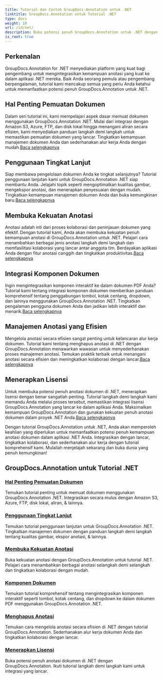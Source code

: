 ```yaml
---
title: Tutorial dan Contoh GroupDocs.Annotation untuk .NET
linktitle: GroupDocs.Annotation untuk Tutorial .NET
type: docs
weight: 10
url: /id/net/
description: Buka potensi penuh GroupDocs.Annotation untuk .NET dengan tutorial kami. Integrasikan dengan lancar, tingkatkan kolaborasi, dan sederhanakan alur kerja.
is_root: true
---
```

## Perkenalan

GroupDocs.Annotation for .NET menyediakan platform yang kuat bagi pengembang untuk mengintegrasikan kemampuan anotasi yang kuat ke dalam aplikasi .NET mereka. Baik Anda seorang pemula atau pengembang berpengalaman, tutorial kami mencakup semua yang perlu Anda ketahui untuk memanfaatkan potensi penuh GroupDocs.Annotation untuk .NET.

## Hal Penting Pemuatan Dokumen
 Dalam seri tutorial ini, kami mempelajari aspek dasar memuat dokumen menggunakan GroupDocs.Annotation .NET. Mulai dari integrasi dengan Amazon S3, Azure, FTP, dan disk lokal hingga menangani aliran secara efisien, kami menyediakan panduan langkah demi langkah untuk memastikan pemuatan dokumen yang lancar. Tingkatkan kemampuan manajemen dokumen Anda dan sederhanakan alur kerja Anda dengan mudah.[Baca selengkapnya](./document-loading-essentials/)

## Penggunaan Tingkat Lanjut
Siap membawa pengelolaan dokumen Anda ke tingkat selanjutnya? Tutorial penggunaan lanjutan kami untuk GroupDocs.Annotation .NET siap membantu Anda. Jelajahi topik seperti mengoptimalkan kualitas gambar, mengekspor anotasi, dan menerapkan penyesuaian dengan mudah. Tingkatkan kemampuan manajemen dokumen Anda dan buka kemungkinan baru.[Baca selengkapnya](./advanced-usage/)

## Membuka Kekuatan Anotasi
 Anotasi adalah inti dari proses kolaborasi dan peninjauan dokumen yang efektif. Dengan tutorial kami, Anda akan membuka kekuatan penuh kemampuan anotasi di GroupDocs.Annotation untuk .NET. Pelajari cara menambahkan berbagai jenis anotasi langkah demi langkah dan memfasilitasi kolaborasi yang lancar antar anggota tim. Berdayakan aplikasi Anda dengan fitur anotasi canggih dan tingkatkan produktivitas.[Baca selengkapnya](./unlocking-annotation-power/)

## Integrasi Komponen Dokumen
Ingin mengintegrasikan komponen interaktif ke dalam dokumen PDF Anda? Tutorial kami tentang integrasi komponen dokumen memberikan panduan komprehensif tentang penggabungan tombol, kotak centang, dropdown, dan lainnya menggunakan GroupDocs.Annotation .NET. Tingkatkan pengalaman pengguna dokumen Anda dan jadikan lebih interaktif dan menarik.[Baca selengkapnya](./document-components/)

## Manajemen Anotasi yang Efisien
 Mengelola anotasi secara efisien sangat penting untuk kelancaran alur kerja dokumen. Tutorial kami tentang menghapus anotasi di .NET dengan GroupDocs.Annotation menawarkan wawasan untuk menyederhanakan proses manajemen anotasi. Temukan praktik terbaik untuk menangani anotasi secara efisien dan meningkatkan kolaborasi dengan lancar.[Baca selengkapnya](./removing-annotations/)

## Menerapkan Lisensi
Untuk membuka potensi penuh anotasi dokumen di .NET, menerapkan lisensi dengan benar sangatlah penting. Tutorial langkah demi langkah kami memandu Anda melalui proses tersebut, memastikan integrasi lisensi GroupDocs.Annotation yang lancar ke dalam aplikasi Anda. Maksimalkan kemampuan GroupDocs.Annotation dan gunakan kekuatan penuh anotasi dokumen dalam proyek .NET Anda.[Baca selengkapnya](./applying-licenses/)

Dengan tutorial GroupDocs.Annotation untuk .NET, Anda akan memperoleh keahlian yang diperlukan untuk memanfaatkan potensi penuh kemampuan anotasi dokumen dalam aplikasi .NET Anda. Integrasikan dengan lancar, tingkatkan kolaborasi, dan sederhanakan alur kerja dengan tutorial komprehensif kami. Mulailah menjelajah sekarang dan buka dunia yang penuh kemungkinan!
## GroupDocs.Annotation untuk Tutorial .NET
### [Hal Penting Pemuatan Dokumen](./document-loading-essentials/)
Temukan tutorial penting untuk memuat dokumen menggunakan GroupDocs.Annotation .NET. Integrasikan secara mulus dengan Amazon S3, Azure, FTP, disk lokal, aliran, & lainnya.
### [Penggunaan Tingkat Lanjut](./advanced-usage/)
Temukan tutorial penggunaan lanjutan untuk GroupDocs.Annotation .NET. Tingkatkan manajemen dokumen dengan panduan langkah demi langkah tentang kualitas gambar, ekspor anotasi, & lainnya.
### [Membuka Kekuatan Anotasi](./unlocking-annotation-power/)
Buka kekuatan anotasi dengan GroupDocs.Annotation untuk tutorial .NET. Pelajari cara menambahkan berbagai anotasi selangkah demi selangkah dan tingkatkan kolaborasi dengan mudah.
### [Komponen Dokumen](./document-components/)
Temukan tutorial komprehensif tentang mengintegrasikan komponen interaktif seperti tombol, kotak centang, dan dropdown ke dalam dokumen PDF menggunakan GroupDocs.Annotation .NET.
### [Menghapus Anotasi](./removing-annotations/)
Temukan cara mengelola anotasi secara efisien di .NET dengan tutorial GroupDocs.Annotation. Sederhanakan alur kerja dokumen Anda dan tingkatkan kolaborasi dengan lancar.
### [Menerapkan Lisensi](./applying-licenses/)
Buka potensi penuh anotasi dokumen di .NET dengan GroupDocs.Annotation. Ikuti tutorial langkah demi langkah kami untuk integrasi yang lancar.